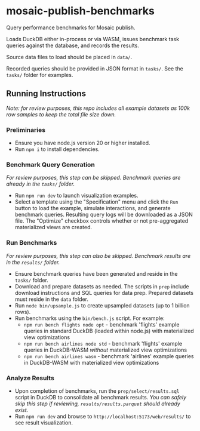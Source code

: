 # mosaic-publish-benchmarks

Query performance benchmarks for Mosaic publish.

Loads DuckDB either in-process or via WASM, issues benchmark task queries against the database, and records the results.

Source data files to load should be placed in `data/`.

Recorded queries should be provided in JSON format in `tasks/`.
See the `tasks/` folder for examples.

## Running Instructions

_Note: for review purposes, this repo includes all example datasets as 100k row samples to keep the total file size down._

### Preliminaries

- Ensure you have node.js version 20 or higher installed.
- Run `npm i` to install dependencies.

### Benchmark Query Generation

_For review purposes, this step can be skipped. Benchmark queries are already in the `tasks/` folder._

- Run `npm run dev` to launch visualization examples.
- Select a template using the "Specification" menu and click the `Run` button to load the example, simulate interactions, and generate benchmark queries. Resulting query logs will be downloaded as a JSON file. The "Optimize" checkbox controls whether or not pre-aggregated materialized views are created.

### Run Benchmarks

_For review purposes, this step can also be skipped. Benchmark results are in the `results/` folder._

- Ensure benchmark queries have been generated and reside in the `tasks/` folder.
- Download and prepare datasets as needed. The scripts in `prep` include download instructions and SQL queries for data prep. Prepared datasets must reside in the `data` folder.
- Run `node bin/upsample.js` to create upsampled datasets (up to 1 billion rows).
- Run benchmarks using the `bin/bench.js` script. For example:
  - `npm run bench flights node opt` - benchmark 'flights' example queries in standard DuckDB (loaded within node.js) with materialized view optimizations
  - `npm run bench airlines node std` - benchmark 'flights' example queries in DuckDB-WASM *without* materialized view optimizations
  - `npm run bench airlines wasm` - benchmark 'airlines' example queries in DuckDB-WASM with materialized view optimizations

### Analyze Results

- Upon completion of benchmarks, run the `prep/select/results.sql` script in DuckDB to consolidate all benchmark results. _You can safely skip this step if reviewing, `results/results.parquet` should already exist._
- Run `npm run dev` and browse to `http://localhost:5173/web/results/` to see result visualization.
